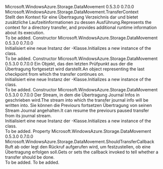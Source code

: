 <Type Name="DirectoryTransferContext" FullName="Microsoft.WindowsAzure.Storage.DataMovement.DirectoryTransferContext">
  <TypeSignature Language="C#" Value="public class DirectoryTransferContext : Microsoft.WindowsAzure.Storage.DataMovement.TransferContext" />
  <TypeSignature Language="ILAsm" Value=".class public auto ansi beforefieldinit DirectoryTransferContext extends Microsoft.WindowsAzure.Storage.DataMovement.TransferContext" />
  <TypeSignature Language="DocId" Value="T:Microsoft.WindowsAzure.Storage.DataMovement.DirectoryTransferContext" />
  <TypeSignature Language="VB.NET" Value="Public Class DirectoryTransferContext&#xA;Inherits TransferContext" />
  <TypeSignature Language="F#" Value="type DirectoryTransferContext = class&#xA;    inherit TransferContext" />
  <AssemblyInfo>
    <AssemblyName>Microsoft.WindowsAzure.Storage.DataMovement</AssemblyName>
    <AssemblyVersion>0.5.3.0</AssemblyVersion>
    <AssemblyVersion>0.7.0.0</AssemblyVersion>
  </AssemblyInfo>
  <Base>
    <BaseTypeName>Microsoft.WindowsAzure.Storage.DataMovement.TransferContext</BaseTypeName>
  </Base>
  <Interfaces />
  <Docs>
    <summary>
            <span data-ttu-id="23ffc-101">Stellt den Kontext für eine Übertragung Verzeichnis dar und bietet zusätzliche Laufzeitinformationen zu dessen Ausführung.</span><span class="sxs-lookup"><span data-stu-id="23ffc-101">Represents the context for a directory transfer, and provides additional runtime information about its execution.</span></span>
            </summary>
    <remarks>To be added.</remarks>
  </Docs>
  <Members>
    <Member MemberName=".ctor">
      <MemberSignature Language="C#" Value="public DirectoryTransferContext ();" />
      <MemberSignature Language="ILAsm" Value=".method public hidebysig specialname rtspecialname instance void .ctor() cil managed" />
      <MemberSignature Language="DocId" Value="M:Microsoft.WindowsAzure.Storage.DataMovement.DirectoryTransferContext.#ctor" />
      <MemberSignature Language="VB.NET" Value="Public Sub New ()" />
      <MemberType>Constructor</MemberType>
      <AssemblyInfo>
        <AssemblyName>Microsoft.WindowsAzure.Storage.DataMovement</AssemblyName>
        <AssemblyVersion>0.5.3.0</AssemblyVersion>
        <AssemblyVersion>0.7.0.0</AssemblyVersion>
      </AssemblyInfo>
      <Parameters />
      <Docs>
        <summary>
            <span data-ttu-id="23ffc-102">Initialisiert eine neue Instanz der <see cref="T:Microsoft.WindowsAzure.Storage.DataMovement.DirectoryTransferContext" />-Klasse.</span><span class="sxs-lookup"><span data-stu-id="23ffc-102">Initializes a new instance of the <see cref="T:Microsoft.WindowsAzure.Storage.DataMovement.DirectoryTransferContext" /> class.</span></span>
            </summary>
        <remarks>To be added.</remarks>
      </Docs>
    </Member>
    <Member MemberName=".ctor">
      <MemberSignature Language="C#" Value="public DirectoryTransferContext (Microsoft.WindowsAzure.Storage.DataMovement.TransferCheckpoint checkpoint);" />
      <MemberSignature Language="ILAsm" Value=".method public hidebysig specialname rtspecialname instance void .ctor(class Microsoft.WindowsAzure.Storage.DataMovement.TransferCheckpoint checkpoint) cil managed" />
      <MemberSignature Language="DocId" Value="M:Microsoft.WindowsAzure.Storage.DataMovement.DirectoryTransferContext.#ctor(Microsoft.WindowsAzure.Storage.DataMovement.TransferCheckpoint)" />
      <MemberSignature Language="VB.NET" Value="Public Sub New (checkpoint As TransferCheckpoint)" />
      <MemberSignature Language="F#" Value="new Microsoft.WindowsAzure.Storage.DataMovement.DirectoryTransferContext : Microsoft.WindowsAzure.Storage.DataMovement.TransferCheckpoint -&gt; Microsoft.WindowsAzure.Storage.DataMovement.DirectoryTransferContext" Usage="new Microsoft.WindowsAzure.Storage.DataMovement.DirectoryTransferContext checkpoint" />
      <MemberType>Constructor</MemberType>
      <AssemblyInfo>
        <AssemblyName>Microsoft.WindowsAzure.Storage.DataMovement</AssemblyName>
        <AssemblyVersion>0.5.3.0</AssemblyVersion>
        <AssemblyVersion>0.7.0.0</AssemblyVersion>
      </AssemblyInfo>
      <Parameters>
        <Parameter Name="checkpoint" Type="Microsoft.WindowsAzure.Storage.DataMovement.TransferCheckpoint" />
      </Parameters>
      <Docs>
        <param name="checkpoint"><span data-ttu-id="23ffc-103">Ein <see cref="T:Microsoft.WindowsAzure.Storage.DataMovement.TransferCheckpoint" /> Objekt, das den letzten Prüfpunkt aus der die Übertragung fortgesetzt wird darstellt.</span><span class="sxs-lookup"><span data-stu-id="23ffc-103">An <see cref="T:Microsoft.WindowsAzure.Storage.DataMovement.TransferCheckpoint" /> object representing the last checkpoint from which the transfer continues on.</span></span></param>
        <summary>
            <span data-ttu-id="23ffc-104">Initialisiert eine neue Instanz der <see cref="T:Microsoft.WindowsAzure.Storage.DataMovement.DirectoryTransferContext" />-Klasse.</span><span class="sxs-lookup"><span data-stu-id="23ffc-104">Initializes a new instance of the <see cref="T:Microsoft.WindowsAzure.Storage.DataMovement.DirectoryTransferContext" /> class.</span></span>
            </summary>
        <remarks>To be added.</remarks>
      </Docs>
    </Member>
    <Member MemberName=".ctor">
      <MemberSignature Language="C#" Value="public DirectoryTransferContext (System.IO.Stream journalStream);" />
      <MemberSignature Language="ILAsm" Value=".method public hidebysig specialname rtspecialname instance void .ctor(class System.IO.Stream journalStream) cil managed" />
      <MemberSignature Language="DocId" Value="M:Microsoft.WindowsAzure.Storage.DataMovement.DirectoryTransferContext.#ctor(System.IO.Stream)" />
      <MemberSignature Language="VB.NET" Value="Public Sub New (journalStream As Stream)" />
      <MemberSignature Language="F#" Value="new Microsoft.WindowsAzure.Storage.DataMovement.DirectoryTransferContext : System.IO.Stream -&gt; Microsoft.WindowsAzure.Storage.DataMovement.DirectoryTransferContext" Usage="new Microsoft.WindowsAzure.Storage.DataMovement.DirectoryTransferContext journalStream" />
      <MemberType>Constructor</MemberType>
      <AssemblyInfo>
        <AssemblyName>Microsoft.WindowsAzure.Storage.DataMovement</AssemblyName>
        <AssemblyVersion>0.5.3.0</AssemblyVersion>
        <AssemblyVersion>0.7.0.0</AssemblyVersion>
      </AssemblyInfo>
      <Parameters>
        <Parameter Name="journalStream" Type="System.IO.Stream" />
      </Parameters>
      <Docs>
        <param name="journalStream"><span data-ttu-id="23ffc-105">Der Stream, in dem die Übertragung Journal Infos in geschrieben wird.</span><span class="sxs-lookup"><span data-stu-id="23ffc-105">The stream into which the transfer journal info will be written into.</span></span> <span data-ttu-id="23ffc-106">Sie können die Previours fortsetzen Übertragung von seinen Stream Journal angehalten.</span><span class="sxs-lookup"><span data-stu-id="23ffc-106">It can resume the previours paused transfer from its journal stream.</span></span></param>
        <summary>
            <span data-ttu-id="23ffc-107">Initialisiert eine neue Instanz der <see cref="T:Microsoft.WindowsAzure.Storage.DataMovement.DirectoryTransferContext" />-Klasse.</span><span class="sxs-lookup"><span data-stu-id="23ffc-107">Initializes a new instance of the <see cref="T:Microsoft.WindowsAzure.Storage.DataMovement.DirectoryTransferContext" /> class.</span></span>
            </summary>
        <remarks>To be added.</remarks>
      </Docs>
    </Member>
    <Member MemberName="ShouldTransferCallback">
      <MemberSignature Language="C#" Value="public Microsoft.WindowsAzure.Storage.DataMovement.ShouldTransferCallback ShouldTransferCallback { get; set; }" />
      <MemberSignature Language="ILAsm" Value=".property instance class Microsoft.WindowsAzure.Storage.DataMovement.ShouldTransferCallback ShouldTransferCallback" />
      <MemberSignature Language="DocId" Value="P:Microsoft.WindowsAzure.Storage.DataMovement.DirectoryTransferContext.ShouldTransferCallback" />
      <MemberSignature Language="VB.NET" Value="Public Property ShouldTransferCallback As ShouldTransferCallback" />
      <MemberSignature Language="F#" Value="member this.ShouldTransferCallback : Microsoft.WindowsAzure.Storage.DataMovement.ShouldTransferCallback with get, set" Usage="Microsoft.WindowsAzure.Storage.DataMovement.DirectoryTransferContext.ShouldTransferCallback" />
      <MemberType>Property</MemberType>
      <AssemblyInfo>
        <AssemblyName>Microsoft.WindowsAzure.Storage.DataMovement</AssemblyName>
        <AssemblyVersion>0.5.3.0</AssemblyVersion>
        <AssemblyVersion>0.7.0.0</AssemblyVersion>
      </AssemblyInfo>
      <ReturnValue>
        <ReturnType>Microsoft.WindowsAzure.Storage.DataMovement.ShouldTransferCallback</ReturnType>
      </ReturnValue>
      <Docs>
        <summary>
            <span data-ttu-id="23ffc-108">Ruft ab oder legt den Rückruf aufgerufen wird, um festzustellen, ob eine Übertragung erfolgen soll.</span><span class="sxs-lookup"><span data-stu-id="23ffc-108">Gets or sets the callback invoked to tell whether a transfer should be done.</span></span>
            </summary>
        <value>To be added.</value>
        <remarks>To be added.</remarks>
      </Docs>
    </Member>
  </Members>
</Type>